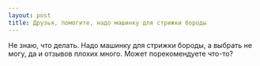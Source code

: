```yaml
---
layout: post 
title: Друзья, помогите, надо машинку для стрижки бороды 
--- 
```

Не знаю, что делать. Надо машинку для стрижки бороды, а выбрать не могу, да и отзывов плохих много. Может порекомендуете что-то?